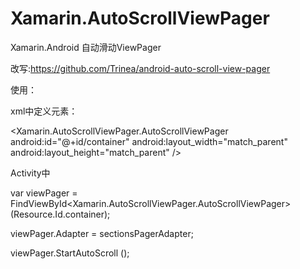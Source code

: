 # Xamarin.AutoScrollViewPager

Xamarin.Android 自动滑动ViewPager

改写:https://github.com/Trinea/android-auto-scroll-view-pager

使用：

xml中定义元素：

<Xamarin.AutoScrollViewPager.AutoScrollViewPager
	android:id="@+id/container"
        android:layout_width="match_parent"
        android:layout_height="match_parent" />

Activity中

var viewPager = FindViewById<Xamarin.AutoScrollViewPager.AutoScrollViewPager> (Resource.Id.container);

viewPager.Adapter = sectionsPagerAdapter;

viewPager.StartAutoScroll ();
